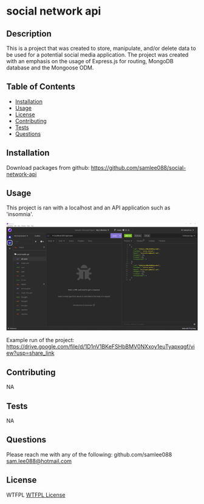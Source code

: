 # social network api

## Description

This is a project that was created to store, manipulate, and/or delete data to be used for a potential social media application. The project was created with an emphasis on the usage of Express.js for routing, MongoDB database and the Mongoose ODM.

## Table of Contents

- [Installation](#installation)
- [Usage](#usage)
- [License](#license)
- [Contributing](#contributing)
- [Tests](#tests)
- [Questions](#questions)

## Installation

Download packages from github:
https://github.com/samlee088/social-network-api

## Usage

This project is ran with a localhost and an API application such as 'insomnia'.

![screenshot of api pull for all users from insomnia](/develop/social-media-api-screenshot.png)

Example run of the project:
https://drive.google.com/file/d/1D1nV1BKeFSHbBMV0NXxoy1euTyapxqgf/view?usp=share_link

## Contributing

NA

## Tests

NA

## Questions

Please reach me with any of the following:
github.com/samlee088
sam.lee088@hotmail.com

## License

WTFPL
[WTFPL License](http://www.wtfpl.net/about/)
